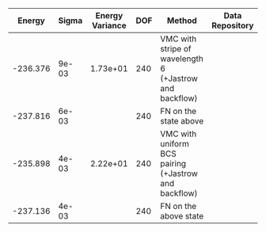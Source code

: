 | Energy   | Sigma | Energy Variance | DOF | Method                                                  | Data Repository |
|----------|-------|-----------------|-----|---------------------------------------------------------|-----------------|
| -236.376 | 9e-03 | 1.73e+01        | 240 | VMC with stripe of wavelength 6 (+Jastrow and backflow) |                 |
| -237.816 | 6e-03 |                 | 240 | FN on the state above                                   |                 |
| -235.898 | 4e-03 | 2.22e+01        | 240 | VMC with uniform BCS pairing (+Jastrow and backflow)    |                 |
| -237.136 | 4e-03 |                 | 240 | FN on the above state                                   |                 |
